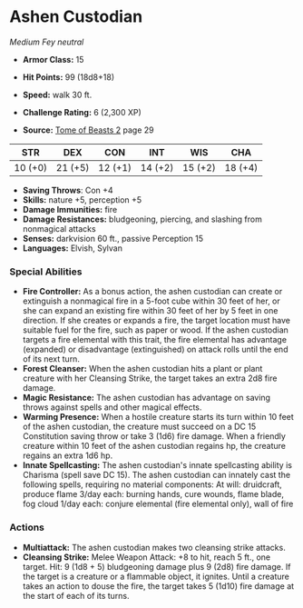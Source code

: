# Ashen Custodian

*Medium* *Fey* *neutral*

- **Armor Class:** 15
- **Hit Points:** 99 (18d8+18)
- **Speed:** walk 30 ft.

- **Challenge Rating:** 6 (2,300 XP)
- **Source:** [Tome of Beasts 2](https://koboldpress.com/kpstore/product/tome-of-beasts-2-for-5th-edition) page 29

| STR | DEX | CON | INT | WIS | CHA |
| --- | --- | --- | --- | --- | --- |
| 10 (+0) | 21 (+5) | 12 (+1) | 14 (+2) | 15 (+2) | 18 (+4) |

- **Saving Throws**: Con +4
- **Skills:** nature +5, perception +5
- **Damage Immunities:** fire
- **Damage Resistances:** bludgeoning, piercing, and slashing from nonmagical attacks
- **Senses:** darkvision 60 ft., passive Perception 15
- **Languages:** Elvish, Sylvan

### Special Abilities

- **Fire Controller:** As a bonus action, the ashen custodian can create or extinguish a nonmagical fire in a 5-foot cube within 30 feet of her, or she can expand an existing fire within 30 feet of her by 5 feet in one direction. If she creates or expands a fire, the target location must have suitable fuel for the fire, such as paper or wood. If the ashen custodian targets a fire elemental with this trait, the fire elemental has advantage (expanded) or disadvantage (extinguished) on attack rolls until the end of its next turn.
- **Forest Cleanser:** When the ashen custodian hits a plant or plant creature with her Cleansing Strike, the target takes an extra 2d8 fire damage.
- **Magic Resistance:** The ashen custodian has advantage on saving throws against spells and other magical effects.
- **Warming Presence:** When a hostile creature starts its turn within 10 feet of the ashen custodian, the creature must succeed on a DC 15 Constitution saving throw or take 3 (1d6) fire damage. When a friendly creature within 10 feet of the ashen custodian regains hp, the creature regains an extra 1d6 hp.
- **Innate Spellcasting:** The ashen custodian's innate spellcasting ability is Charisma (spell save DC 15). The ashen custodian can innately cast the following spells, requiring no material components:
At will: druidcraft, produce flame
3/day each: burning hands, cure wounds, flame blade, fog cloud
1/day each: conjure elemental (fire elemental only), wall of fire

### Actions

- **Multiattack:** The ashen custodian makes two cleansing strike attacks.
- **Cleansing Strike:** Melee Weapon Attack: +8 to hit, reach 5 ft., one target. Hit: 9 (1d8 + 5) bludgeoning damage plus 9 (2d8) fire damage. If the target is a creature or a flammable object, it ignites. Until a creature takes an action to douse the fire, the target takes 5 (1d10) fire damage at the start of each of its turns.


